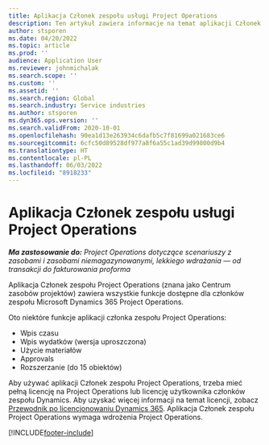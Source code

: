 ```yaml
---
title: Aplikacja Członek zespołu usługi Project Operations
description: Ten artykuł zawiera informacje na temat aplikacji Członek zespołu Project Operations w Microsoft Dynamics 365 Project Operations.
author: stsporen
ms.date: 04/20/2022
ms.topic: article
ms.prod: ''
audience: Application User
ms.reviewer: johnmichalak
ms.search.scope: ''
ms.custom: ''
ms.assetid: ''
ms.search.region: Global
ms.search.industry: Service industries
ms.author: stsporen
ms.dyn365.ops.version: ''
ms.search.validFrom: 2020-10-01
ms.openlocfilehash: 90ea1d13e263934c6dafb5c7f81699a021683ce6
ms.sourcegitcommit: 6cfc50d89528df977a8f6a55c1ad39d99800d9b4
ms.translationtype: HT
ms.contentlocale: pl-PL
ms.lasthandoff: 06/03/2022
ms.locfileid: "8918233"
---
```

# <a name="project-operations-team-member-app"></a>Aplikacja Członek zespołu usługi Project Operations

_**Ma zastosowanie do:** Project Operations dotyczące scenariuszy z zasobami i zasobami niemagazynowanymi, lekkiego wdrażania — od transakcji do fakturowania proforma_

Aplikacja Członek zespołu Project Operations (znana jako Centrum zasobów projektów) zawiera wszystkie funkcje dostępne dla członków zespołu Microsoft Dynamics 365 Project Operations.

Oto niektóre funkcje aplikacji członka zespołu Project Operations:

- Wpis czasu
- Wpis wydatków (wersja uproszczona)
- Użycie materiałów
- Approvals
- Rozszerzanie (do 15 obiektów)

Aby używać aplikacji Członek zespołu Project Operations, trzeba mieć pełną licencję na Project Operations lub licencję użytkownika członków zespołu Dynamics. Aby uzyskać więcej informacji na temat licencji, zobacz [Przewodnik po licencjonowaniu Dynamics 365](https://go.microsoft.com/fwlink/?LinkId=866544&clcid=0x409). Aplikacja Członek zespołu Project Operations wymaga wdrożenia Project Operations.

[!INCLUDE[footer-include](../includes/footer-banner.md)]
